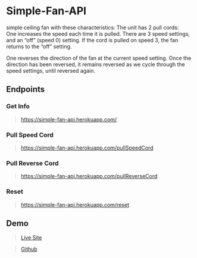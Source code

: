 # Simple-Fan-API

simple ceiling fan with these characteristics:
The unit has 2 pull cords:   
One increases the speed each time it is pulled.  There are 3 speed settings, and an “off” (speed 0) setting.   If the cord is pulled on speed 3, the fan returns to the “off” setting.

One reverses the direction of the fan at the current speed setting. Once the direction has been reversed, it remains reversed as we cycle through the speed settings, until reversed again.


## Endpoints

### Get Info
> https://simple-fan-api.herokuapp.com/

### Pull Speed Cord
> https://simple-fan-api.herokuapp.com/pullSpeedCord

### Pull Reverse Cord
> https://simple-fan-api.herokuapp.com/pullReverseCord

### Reset
> https://simple-fan-api.herokuapp.com/reset

## Demo

> [Live Site](https://simple-fan.vercel.app/)

> [Github](https://github.com/AhmedAlbarghouti/simple-fan)
